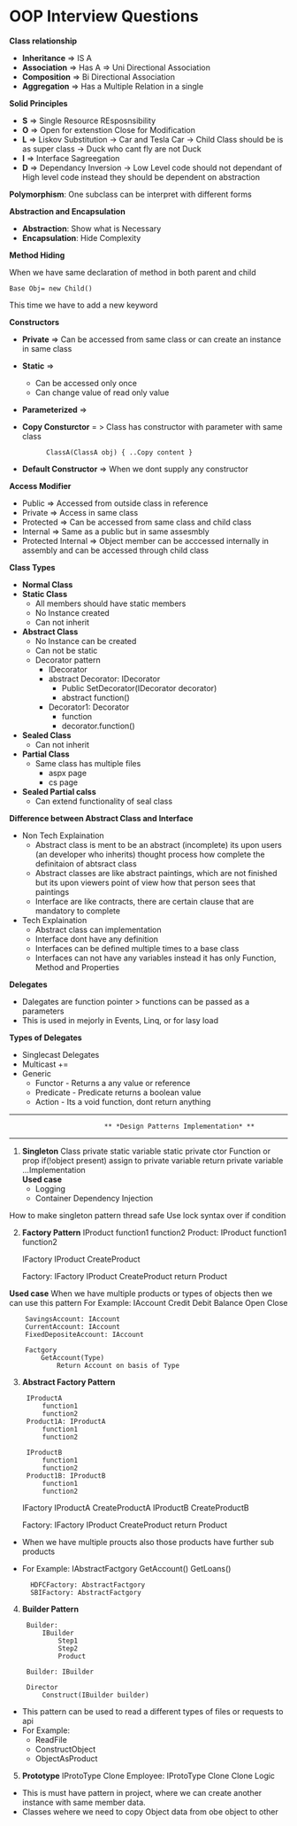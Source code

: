 # OOP Interview Questions

**Class relationship**
	
- **Inheritance** => IS A	
- **Association** => Has A => Uni Directional Association	
- **Composition** => Bi Directional Association	
- **Aggregation** => Has a Multiple Relation in a single 

**Solid Principles**
	
- **S** => Single Resource REsposnsibility 	
- **O** => Open for extenstion Close for Modification	
- **L** => Liskov Substitution -> Car and Tesla Car -> Child Class should be is as super class -> Duck who cant fly are not Duck
- **I** => Interface Sagreegation 
- **D** => Dependancy Inversion -> Low Level code should not dependant of High level code instead they should be dependent on abstraction

**Polymorphism**: One subclass can be interpret with different forms
	
**Abstraction and Encapsulation**

- **Abstraction**: Show what is Necessary
- **Encapsulation**: Hide Complexity 

**Method Hiding**

When we have same declaration of method in both parent and child

	Base Obj= new Child()

This time we have to add a new keyword
	
**Constructors**

- **Private** => Can be accessed from same class or can create an instance in same class
- **Static** => 
	- Can be accessed only once
	- Can change value of read only value		
- **Parameterized** =>
- **Copy Consturctor** = > Class has constructor with parameter with same class
			
			ClassA(ClassA obj) { ..Copy content }
						
- **Default Constructor** => When we dont supply any constructor


**Access Modifier**
- Public => Accessed from outside class in reference
- Private => Access in same class
- Protected => Can be accessed from same class and child class
- Internal => Same as a public but in same assesmbly
- Protected Internal => Object member can be acccessed internally in assembly and can be accessed through child class


**Class Types**
- **Normal Class**
- **Static Class**
	- All members should have static members
	- No Instance created
	- Can not inherit
- **Abstract Class**
	- No Instance can be created
	- Can not be static		
	- Decorator pattern
		- IDecorator
		- abstract Decorator: IDecorator
			- Public SetDecorator(IDecorator decorator)
			- abstract function()
		- Decorator1: Decorator
			- function
			- decorator.function()
- **Sealed Class**
	- Can not inherit
- **Partial Class**
	- Same class has multiple files
		- aspx page
		- cs page
- **Sealed Partial calss**
	- Can extend functionality of seal class


**Difference between Abstract Class and Interface**
- Non Tech Explaination	
	- Abstract class is ment to be an abstract (incomplete) its upon users (an developer who inherits) thought process how complete the definitaion of abtsract class
	- Abstract classes are like abstract paintings, which are not finished but its upon viewers point of view how that person sees that paintings
	- Interface are like contracts, there are certain clause that are mandatory to complete
- Tech Explaination	
	- Abstract class can implementation 
	- Interface dont have any definition
	- Interfaces can be defined multiple times to a base class
	- Interfaces can not have any variables instead it has only Function, Method and Properties

**Delegates**
- Dalegates are function pointer > functions can be passed as a parameters
- This is used in mejorly in Events, Linq, or for lasy load

**Types of Delegates**
- Singlecast Delegates 
- Multicast +=
- Generic
	-	Functor - Returns a any value or reference
	-	Predicate - Predicate returns a boolean value
	-	Action - Its a void function, dont return anything



-----------------------------------------------------------------------------------------------------------------
							** *Design Patterns Implementation* **
-----------------------------------------------------------------------------------------------------------------	
1. **Singleton**
		Class 
			private static variable
			static private ctor
			Function or prop
				if(!object present)
					assign to private variable
				return private variable
			...Implementation		
**Used case** 
	- Logging
	- Container Dependency Injection

How to make singleton pattern thread safe
		Use lock syntax over if condition
	
2. **Factory Pattern**
		IProduct
			function1
			function2
		Product: IProduct
			function1
			function2
	
	IFactory
		IProduct CreateProduct
	
	Factory: IFactory
		IProduct CreateProduct
			return Product

**Used case** 
	When we have multiple products or types of objects then we can use this pattern
For Example:
		IAccount
			Credit
			Debit
			Balance
			Open
			Close
		
		SavingsAccount: IAccount
		CurrentAccount: IAccount
		FixedDepositeAccount: IAccount

		Factgory
			GetAccount(Type)
				Return Account on basis of Type

3. **Abstract Factory Pattern**
		
		IProductA
			function1
			function2
		Product1A: IProductA
			function1
			function2
		
		IProductB
			function1
			function2
		Product1B: IProductB
			function1
			function2
		
		
	IFactory
		IProductA CreateProductA
		IProductB CreateProductB
	
	Factory: IFactory
		IProduct CreateProduct
			return Product

- When we have multiple proucts also those products have further sub products
- For Example:
		IAbstractFactgory
			GetAccount()
			GetLoans()
		
		HDFCFactory: AbstractFactgory
		SBIFactory: AbstractFactgory

4. **Builder Pattern**
	
		Builder:
			IBuilder
				Step1
				Step2
				Product 
		
		Builder: IBuilder
		
		Director
			Construct(IBuilder builder)
		
- This pattern can be used to read a different types of files or requests to api		
- For Example:		
	- ReadFile
	- ConstructObject
	- ObjectAsProduct

5. **Prototype**
	IProtoType
		Clone
	Employee: IProtoType
		Clone
			Clone Logic
- This is must have pattern in project, where we can create another instance with same member data.
- Classes wehere we need to copy Object data from obe object to other
